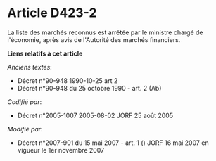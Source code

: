 # Article D423-2

La liste des marchés reconnus est arrêtée par le ministre chargé de l'économie, après avis de l'Autorité des marchés
financiers.

**Liens relatifs à cet article**

_Anciens textes_:

  - Décret n°90-948 1990-10-25 art 2
  - Décret n°90-948 du 25 octobre 1990 - art. 2 (Ab)

_Codifié par_:

  - Décret n°2005-1007 2005-08-02 JORF 25 août 2005

_Modifié par_:

  - Décret n°2007-901 du 15 mai 2007 - art. 1 () JORF 16 mai 2007 en vigueur le 1er novembre 2007
